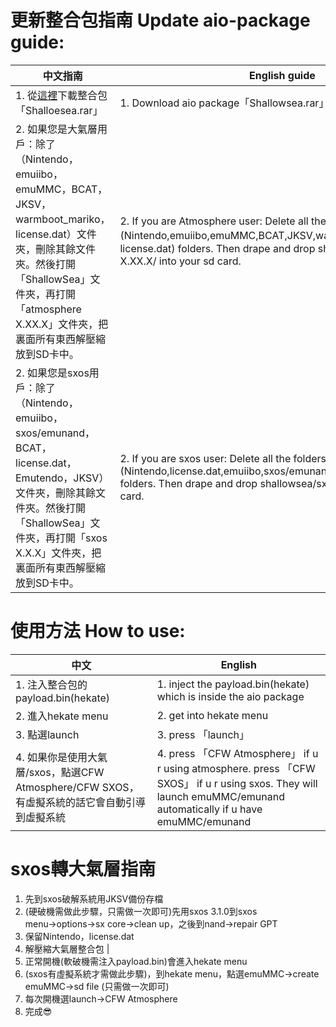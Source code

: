# 更新整合包指南 Update aio-package guide:
| 中文指南 | English guide |
| ------ | ------------- |
| 1. 從[這裡](https://github.com/carcaschoi/ShallowSea/releases/latest)下載整合包「Shalloesea.rar」 | 1. Download aio package「Shallowsea.rar」 from [here](https://github.com/carcaschoi/ShallowSea/releases/latest) |
| 2. 如果您是大氣層用戶：除了（Nintendo，emuiibo，emuMMC，BCAT，JKSV，warmboot_mariko，license.dat）文件夾，刪除其餘文件夾。然後打開「ShallowSea」文件夾，再打開「atmosphere X.XX.X」文件夾，把裏面所有東西解壓縮放到SD卡中。 | 2. If you are Atmosphere user: Delete all the folders but not (Nintendo,emuiibo,emuMMC,BCAT,JKSV,warmboot_mariko，license.dat) folders. Then drape and drop shallowsea/atmosphere X.XX.X/ into your sd card. |
| 2. 如果您是sxos用戶：除了（Nintendo，emuiibo，sxos/emunand，BCAT，license.dat，Emutendo，JKSV）文件夾，刪除其餘文件夾。然後打開「ShallowSea」文件夾，再打開「sxos X.X.X」文件夾，把裏面所有東西解壓縮放到SD卡中。 | 2. If you are sxos user: Delete all the folders but not (Nintendo,license.dat,emuiibo,sxos/emunand,BCAT,Emutendo,JKSV) folders. Then drape and drop shallowsea/sxos X.X.X/ into your sd card. |

# 使用方法 How to use:
| 中文 | English |
| --- | ------- |
| 1. 注入整合包的payload.bin(hekate) | 1. inject the payload.bin(hekate) which is inside the aio package |
| 2. 進入hekate menu | 2. get into hekate menu |
| 3. 點選launch | 3. press 「launch」|
| 4. 如果你是使用大氣層/sxos，點選CFW Atmosphere/CFW SXOS，有虛擬系統的話它會自動引導到虛擬系統 | 4. press 「CFW Atmosphere」 if u r using atmosphere. press 「CFW SXOS」 if u r using sxos. They will launch emuMMC/emunand automatically if u have emuMMC/emunand |

# sxos轉大氣層指南
1. 先到sxos破解系統用JKSV備份存檔
2. (硬破機需做此步驟，只需做一次即可)先用sxos 3.1.0到sxos menu→options→sx core→clean up，之後到nand→repair GPT
3. 保留Nintendo，license.dat
4. 解壓縮大氣層整合包 |
5. 正常開機(軟破機需注入payload.bin)會進入hekate menu
6. (sxos有虛擬系統才需做此步驟)，到hekate menu，點選emuMMC→create emuMMC→sd file (只需做一次即可)
7. 每次開機選launch→CFW Atmosphere
8. 完成😎
